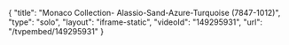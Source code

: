 {
    "title": "Monaco Collection-  Alassio-Sand-Azure-Turquoise (7847-1012)",
    "type": "solo",
    "layout": "iframe-static",
    "videoId": "149295931",
    "url": "\/tvpembed\/149295931"
}